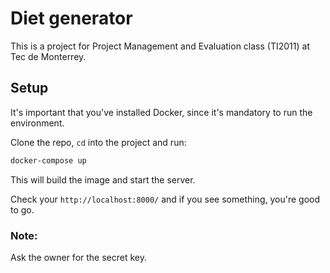 # Diet generator

This is a project for Project Management and Evaluation class (TI2011) at Tec de Monterrey.

## Setup
It's important that you've installed Docker, since it's mandatory to run the environment.

Clone the repo, `cd` into the project and run:

```bash
docker-compose up
```
This will build the image and start the server.

Check your `http://localhost:8000/` and if you see something, you're good to go.

### Note:
Ask the owner for the secret key.

